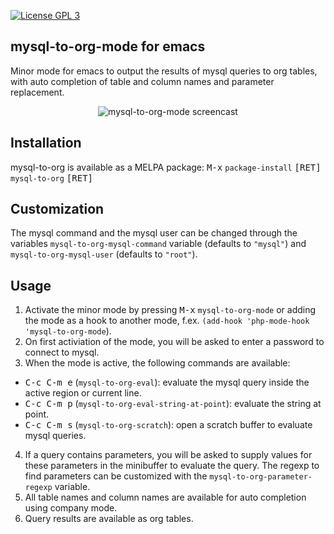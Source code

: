 [![License GPL 3][badge-license]](http://www.gnu.org/licenses/gpl-3.0.txt)

## mysql-to-org-mode for emacs
Minor mode for emacs to output the results of mysql queries to org tables, with auto completion of table and column names and parameter replacement.

<p align="center">
<img src="https://raw.github.com/mallt/mysql-to-org-mode/master/mysql-to-org-mode.gif" alt="mysql-to-org-mode screencast"/>
</p>

## Installation
mysql-to-org is available as a MELPA package: <kbd>M-x</kbd> `package-install` <kbd>[RET]</kbd> `mysql-to-org` <kbd>[RET]</kbd>

## Customization
The mysql command and the mysql user can be changed through the variables `mysql-to-org-mysql-command` variable (defaults to `"mysql"`) and `mysql-to-org-mysql-user` (defaults to `"root"`).

## Usage
1. Activate the minor mode by pressing <kbd>M-x</kbd> `mysql-to-org-mode` or adding the mode as a hook to another mode, f.ex. `(add-hook 'php-mode-hook 'mysql-to-org-mode`).
2. On first activiation of the mode, you will be asked to enter a password to connect to mysql.
3. When the mode is active, the following commands are available:
  * <kbd>C-c C-m e</kbd> (`mysql-to-org-eval`): evaluate the mysql query inside the active region or current line.
  * <kbd>C-c C-m p</kbd> (`mysql-to-org-eval-string-at-point`): evaluate the string at point.
  * <kbd>C-c C-m s</kbd> (`mysql-to-org-scratch`): open a scratch buffer to evaluate mysql queries.
4. If a query contains parameters, you will be asked to supply values for these parameters in the minibuffer to evaluate the query. The regexp to find parameters can be customized with the `mysql-to-org-parameter-regexp` variable.
5. All table names and column names are available for auto completion using company mode.
6. Query results are available as org tables.


[badge-license]: https://img.shields.io/badge/license-GPL_3-green.svg
